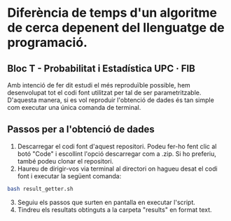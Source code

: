 # Diferència de temps d'un algoritme de cerca depenent del llenguatge de programació.
## Bloc T - Probabilitat i Estadística UPC · FIB

Amb intenció de fer dit estudi el més reproduïble possible, hem desenvolupat tot el codi font utilitzat per tal de ser parametritzable. D'aquesta manera, si es vol reproduir l'obtenció de dades és tan simple com executar una única comanda de terminal.

## Passos per a l'obtenció de dades
1. Descarregar el codi font d'aquest repositori. Podeu fer-ho fent clic al botó "Code" i escollint l'opció descarregar com a .zip. Si ho preferiu, també podeu clonar el repositori.
2. Haureu de dirigir-vos via terminal al directori on hagueu desat el codi font i executar la següent comanda:
```bash
bash result_getter.sh
```
3. Seguiu els passos que surten en pantalla en executar l'script.
4. Tindreu els resultats obtinguts a la carpeta "results" en format text.